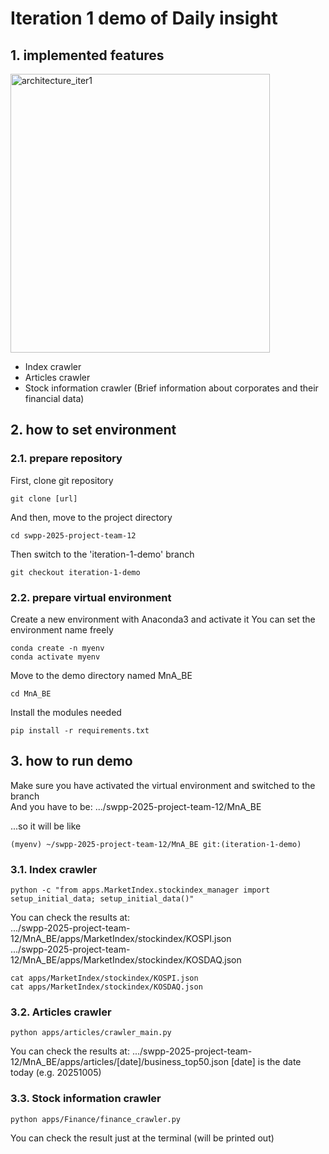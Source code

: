 # Iteration 1 demo of Daily insight

## 1. implemented features

<img width="415" height="446" alt="architecture_iter1" src="https://github.com/user-attachments/assets/0957eca9-d3ff-492c-9751-c91cf1f211bd" />

- Index crawler
- Articles crawler
- Stock information crawler (Brief information about corporates and their financial data)

## 2. how to set environment

### 2.1. prepare repository
First, clone git repository
```
git clone [url]
```

And then, move to the project directory
```
cd swpp-2025-project-team-12
```

Then switch to the 'iteration-1-demo' branch
```
git checkout iteration-1-demo
```

### 2.2. prepare virtual environment

Create a new environment with Anaconda3 and activate it
You can set the environment name freely

```
conda create -n myenv
conda activate myenv
```

Move to the demo directory named MnA_BE
```
cd MnA_BE
```

Install the modules needed
```
pip install -r requirements.txt
```

## 3. how to run demo

Make sure you have activated the virtual environment and switched to the branch <br>
And you have to be: .../swpp-2025-project-team-12/MnA_BE <br>

...so it will be like
```
(myenv) ~/swpp-2025-project-team-12/MnA_BE git:(iteration-1-demo)
```

### 3.1. Index crawler

```
python -c "from apps.MarketIndex.stockindex_manager import setup_initial_data; setup_initial_data()"
```

You can check the results at: <br>
.../swpp-2025-project-team-12/MnA_BE/apps/MarketIndex/stockindex/KOSPI.json <br>
.../swpp-2025-project-team-12/MnA_BE/apps/MarketIndex/stockindex/KOSDAQ.json <br>
```
cat apps/MarketIndex/stockindex/KOSPI.json
cat apps/MarketIndex/stockindex/KOSDAQ.json
```

### 3.2. Articles crawler

```
python apps/articles/crawler_main.py
```

You can check the results at:
.../swpp-2025-project-team-12/MnA_BE/apps/articles/[date]/business_top50.json
[date] is the date today (e.g. 20251005)

### 3.3. Stock information crawler

```
python apps/Finance/finance_crawler.py
```

You can check the result just at the terminal (will be printed out)



